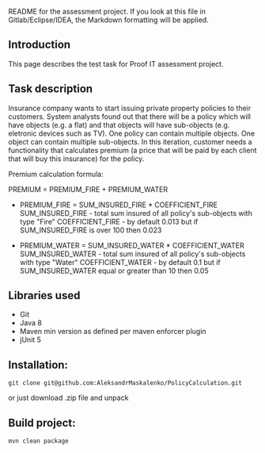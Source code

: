 README for the assessment project. If you look at this file in Gitlab/Eclipse/IDEA, the Markdown formatting will be applied.

## Introduction ##

This page describes the test task for Proof IT assessment project. 

## Task description ##

Insurance company wants to start issuing private property policies to their customers.
System analysts found out that there will be a policy which will have objects (e.g. a flat) and that objects will
have sub-objects (e.g. eletronic devices such as TV).
One policy can contain multiple objects. One object can contain multiple sub-objects.
In this iteration, customer needs a functionality that calculates premium (a price that will be paid by each
client that will buy this insurance) for the policy.

Premium calculation formula:

PREMIUM = PREMIUM_FIRE + PREMIUM_WATER

* PREMIUM_FIRE = SUM_INSURED_FIRE * COEFFICIENT_FIRE
SUM_INSURED_FIRE - total sum insured of all policy's sub-objects with type "Fire"
COEFFICIENT_FIRE - by default 0.013 but if SUM_INSURED_FIRE is over 100 then 0.023

* PREMIUM_WATER = SUM_INSURED_WATER * COEFFICIENT_WATER
SUM_INSURED_WATER - total sum insured of all policy's sub-objects with type "Water"
COEFFICIENT_WATER - by default 0.1 but if SUM_INSURED_WATER equal or greater than
10 then 0.05

## Libraries used ##

* Git
* Java 8
* Maven min version as defined per maven enforcer plugin
* jUnit 5


## Installation: ##
```
git clone git@github.com:AleksandrMaskalenko/PolicyCalculation.git
```
or just download .zip file and unpack

## Build project: ##
```
mvn clean package
```

